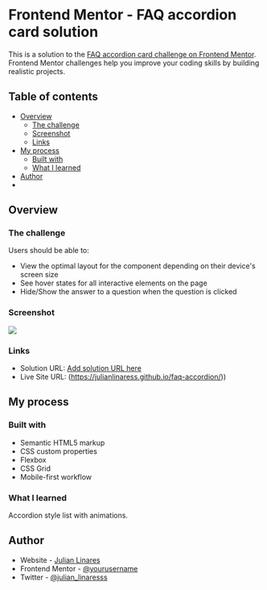 # Frontend Mentor - FAQ accordion card solution

This is a solution to the [FAQ accordion card challenge on Frontend Mentor](https://www.frontendmentor.io/challenges/faq-accordion-card-XlyjD0Oam). Frontend Mentor challenges help you improve your coding skills by building realistic projects. 

## Table of contents

- [Overview](#overview)
  - [The challenge](#the-challenge)
  - [Screenshot](#screenshot)
  - [Links](#links)
- [My process](#my-process)
  - [Built with](#built-with)
  - [What I learned](#what-i-learned)
- [Author](#author)
- 
## Overview

### The challenge

Users should be able to:

- View the optimal layout for the component depending on their device's screen size
- See hover states for all interactive elements on the page
- Hide/Show the answer to a question when the question is clicked

### Screenshot

![](./screenshot.jpg)

### Links

- Solution URL: [Add solution URL here](https://www.frontendmentor.io/solutions/faq-accordion-solution-julian-linares-MtCv1XsL_N)
- Live Site URL: (https://julianlinaress.github.io/faq-accordion/))

## My process

### Built with

- Semantic HTML5 markup
- CSS custom properties
- Flexbox
- CSS Grid
- Mobile-first workflow

### What I learned

Accordion style list with animations.

## Author

- Website - [Julian Linares](https://julianlinaress.github.io)
- Frontend Mentor - [@yourusername](https://www.frontendmentor.io/profile/julianlinaress)
- Twitter - [@julian_linaresss](https://www.twitter.com/julian_linaress)


